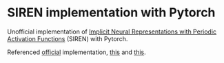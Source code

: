 # SIREN implementation with Pytorch

Unofficial implementation of [Implicit Neural Representations with Periodic Activation Functions](https://www.google.com/url?sa=t&rct=j&q=&esrc=s&source=web&cd=&cad=rja&uact=8&ved=2ahUKEwjhxJGMsLDxAhVFyIsBHeiFB6YQFnoECAsQAA&url=http%3A%2F%2Fproceedings.neurips.cc%2Fpaper%2F2020%2Ffile%2F53c04118df112c13a8c34b38343b9c10-Paper.pdf&usg=AOvVaw2RjY6GOqoZVqjB0SBNxOa0) (SIREN) with Pytorch.

Referenced [official](https://colab.research.google.com/github/vsitzmann/siren/blob/master/explore_siren.ipynb) implementation, [this](https://github.com/dalmia/siren) and [this](https://github.com/lucidrains/siren-pytorch).
